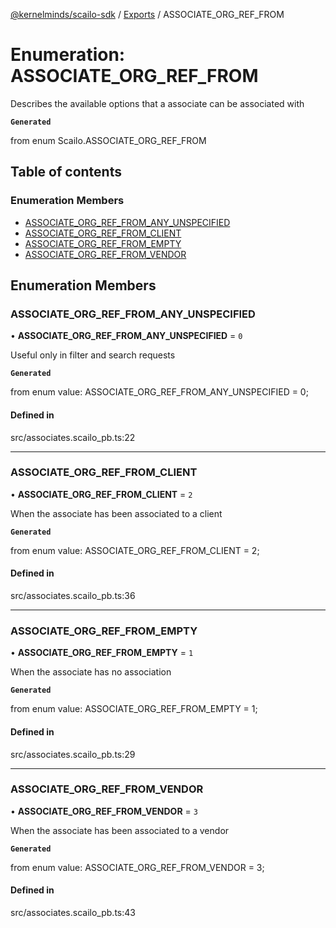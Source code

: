 [@kernelminds/scailo-sdk](../README.md) / [Exports](../modules.md) / ASSOCIATE\_ORG\_REF\_FROM

# Enumeration: ASSOCIATE\_ORG\_REF\_FROM

Describes the available options that a associate can be associated with

**`Generated`**

from enum Scailo.ASSOCIATE_ORG_REF_FROM

## Table of contents

### Enumeration Members

- [ASSOCIATE\_ORG\_REF\_FROM\_ANY\_UNSPECIFIED](ASSOCIATE_ORG_REF_FROM.md#associate_org_ref_from_any_unspecified)
- [ASSOCIATE\_ORG\_REF\_FROM\_CLIENT](ASSOCIATE_ORG_REF_FROM.md#associate_org_ref_from_client)
- [ASSOCIATE\_ORG\_REF\_FROM\_EMPTY](ASSOCIATE_ORG_REF_FROM.md#associate_org_ref_from_empty)
- [ASSOCIATE\_ORG\_REF\_FROM\_VENDOR](ASSOCIATE_ORG_REF_FROM.md#associate_org_ref_from_vendor)

## Enumeration Members

### ASSOCIATE\_ORG\_REF\_FROM\_ANY\_UNSPECIFIED

• **ASSOCIATE\_ORG\_REF\_FROM\_ANY\_UNSPECIFIED** = ``0``

Useful only in filter and search requests

**`Generated`**

from enum value: ASSOCIATE_ORG_REF_FROM_ANY_UNSPECIFIED = 0;

#### Defined in

src/associates.scailo_pb.ts:22

___

### ASSOCIATE\_ORG\_REF\_FROM\_CLIENT

• **ASSOCIATE\_ORG\_REF\_FROM\_CLIENT** = ``2``

When the associate has been associated to a client

**`Generated`**

from enum value: ASSOCIATE_ORG_REF_FROM_CLIENT = 2;

#### Defined in

src/associates.scailo_pb.ts:36

___

### ASSOCIATE\_ORG\_REF\_FROM\_EMPTY

• **ASSOCIATE\_ORG\_REF\_FROM\_EMPTY** = ``1``

When the associate has no association

**`Generated`**

from enum value: ASSOCIATE_ORG_REF_FROM_EMPTY = 1;

#### Defined in

src/associates.scailo_pb.ts:29

___

### ASSOCIATE\_ORG\_REF\_FROM\_VENDOR

• **ASSOCIATE\_ORG\_REF\_FROM\_VENDOR** = ``3``

When the associate has been associated to a vendor

**`Generated`**

from enum value: ASSOCIATE_ORG_REF_FROM_VENDOR = 3;

#### Defined in

src/associates.scailo_pb.ts:43
